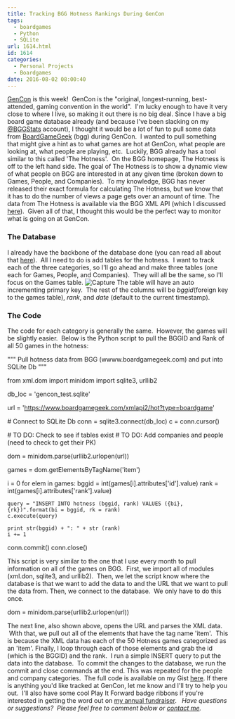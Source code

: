 ```yaml
---
title: Tracking BGG Hotness Rankings During GenCon
tags:
  - boardgames
  - Python
  - SQLite
url: 1614.html
id: 1614
categories:
  - Personal Projects
  - Boardgames
date: 2016-08-02 08:00:40
---
```


[GenCon](http://www.gencon.com/) is this week!  GenCon is the "original, longest-running, best-attended, gaming convention in the world".  I'm lucky enough to have it very close to where I live, so making it out there is no big deal. Since I have a big board game database already (and because I've been slacking on my [@BGGStats](http://www.twitter.com/bggstats) account), I thought it would be a lot of fun to pull some data from [BoardGameGeek](http://www.boardgamegeek.com) (bgg) during GenCon.  I wanted to pull something that might give a hint as to what games are hot at GenCon, what people are looking at, what people are playing, etc.  Luckily, BGG already has a tool similar to this called 'The Hotness'.  On the BGG homepage, The Hotness is off to the left hand side. The goal of The Hotness is to show a dynamic view of what people on BGG are interested in at any given time (broken down to Games, People, and Companies).  To my knowledge, BGG has never released their exact formula for calculating The Hotness, but we know that it has to do the number of views a page gets over an amount of time. The data from The Hotness is available via the BGG XML API (which I discussed [here](/how-to-parse-xml-data-with-python-from-url/)).  Given all of that, I thought this would be the perfect way to monitor what is going on at GenCon.

### The Database

I already have the backbone of the database done (you can read all about that [here](/board-game-geek-database/)).  All I need to do is add tables for the hotness.  I want to track each of the three categories, so I'll go ahead and make three tables (one each for Games, People, and Companies).  They will all be the same, so I'll focus on the Games table. ![Capture](/wp-content/uploads/2016/07/Capture-10.jpg) The table will have an auto incrementing primary key.  The rest of the columns will be _bggid_(foreign key to the games table), _rank_, and _date_ (default to the current timestamp).

### The Code

The code for each category is generally the same.  However, the games will be slightly easier.  Below is the Python script to pull the BGGID and Rank of all 50 games in the hotness:

"""
    Pull hotness data from BGG (wwww.boardgamegeek.com) and put into SQLite Db
"""

from xml.dom import minidom
import sqlite3, urllib2

db\_loc = 'gencon\_test.sqlite'

url = 'https://www.boardgamegeek.com/xmlapi2/hot?type=boardgame'

\# Connect to SQLite Db
conn = sqlite3.connect(db_loc)
c = conn.cursor()

\# TO DO: Check to see if tables exist
\# TO DO: Add companies and people (need to check to get their PK)


dom = minidom.parse(urllib2.urlopen(url))

games = dom.getElementsByTagName('item')

i = 0
for elem in games:
    bggid = int(games\[i\].attributes\['id'\].value)
    rank = int(games\[i\].attributes\['rank'\].value)
    
    query = "INSERT INTO hotness (bggid, rank) VALUES ({bi}, {rk})".format(bi = bggid, rk = rank)
    c.execute(query)
    
    print str(bggid) + ": " + str (rank)
    i += 1
    
    
conn.commit()
conn.close()

This script is very similar to the one that I use every month to pull information on all of the games on BGG.  First, we import all of modules (xml.don, sqlite3, and urllib2).  Then, we let the script know where the database is that we want to add the data to and the URL that we want to pull the data from. Then, we connect to the database.  We only have to do this once.

dom = minidom.parse(urllib2.urlopen(url))

The next line, also shown above, opens the URL and parses the XML data.  With that, we pull out all of the elements that have the tag name 'item'.  This is because the XML data has each of the 50 Hotness games categorized as an 'item'. Finally, I loop through each of those elements and grab the id (which is the BGGID) and the rank.  I run a simple INSERT query to put the data into the database.  To commit the changes to the database, we run the commit and close commands at the end. This was repeated for the people and company categories.  The full code is available on my Gist [here](https://gist.github.com/allisontharp/460cb61fa1a1930eac5c08d255aac686). If there is anything you'd like tracked at GenCon, let me know and I'll try to help you out.  I'll also have some cool Play It Forward badge ribbons if you're interested in getting the word out on [my annual fundraiser](http://www.playitforwardfundraiser.com).   _Have questions or suggestions?  Please feel free to comment below or [contact me](/contact/)._
